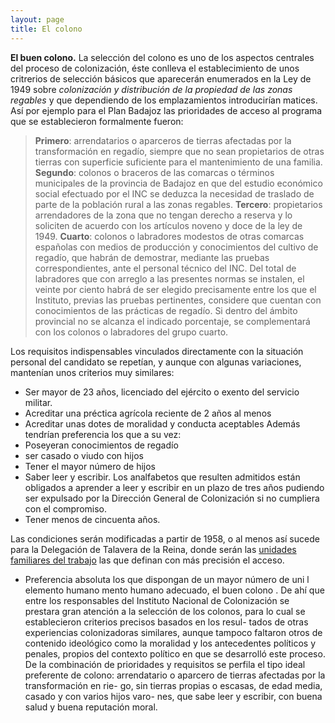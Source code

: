 ```yaml
---
layout: page
title: El colono
---
```


**El buen colono.** La selección del colono es uno de los aspectos centrales del proceso de colonización, éste conlleva el establecimiento de unos critrerios de selección básicos que aparecerán enumerados en la Ley de 1949 sobre *colonización y distribución de la propiedad de las zonas regables* y que dependiendo de los emplazamientos introducirían matices. Así por ejemplo para el Plan Badajoz las prioridades de acceso al programa que se establecieron formalmente fueron:
>**Primero**: arrendatarios o aparceros de tierras afectadas por la transformación en regadío, siempre que no sean propietarios de otras tierras con superficie suficiente para el mantenimiento de una familia. **Segundo**: colonos o braceros de las comarcas o términos municipales de la provincia de Badajoz en que del estudio económico social efectuado por el INC se deduzca la necesidad de traslado de parte de la población rural a las zonas regables. **Tercero**: propietarios arrendadores de la zona que no tengan derecho a reserva y lo soliciten de acuerdo con los artículos noveno y doce de la ley de 1949. **Cuarto**: colonos o labradores modestos de otras comarcas españolas con medios de producción y conocimientos del cultivo de regadío, que habrán de demostrar, mediante las pruebas correspondientes, ante el personal técnico del INC. Del total de labradores que con arreglo a las presentes normas se instalen, el veinte por ciento habrá de ser elegido precisamente entre los que el Instituto, previas las pruebas pertinentes, considere que cuentan con conocimientos de las prácticas de regadío. Si dentro del ámbito provincial no se alcanza el indicado porcentaje, se complementará con los colonos o labradores del grupo cuarto.

Los requisitos indispensables vinculados directamente con la situación personal del candidato se repetían, y aunque con algunas variaciones, mantenían unos criterios muy similares:
* Ser mayor de 23 años, licenciado del ejército o exento del servicio militar.
* Acreditar una préctica agrícola reciente de 2 años al menos
* Acreditar unas dotes de moralidad y conducta aceptables
Además tendrían preferencia los que a su vez:
* Poseyeran conocimientos de regadío
* ser casado o viudo con hijos
* Tener el mayor número de hijos
* Saber leer y escribir. Los analfabetos que resulten admitidos están obligados a aprender a leer y escribir en un plazo de tres años  pudiendo ser expulsado por la Dirección General de Colonización si no cumpliera con el compromiso.
* Tener menos de cincuenta años.

Las condiciones serán modificadas a partir de 1958, o al menos así sucede para la Delegación de Talavera de la Reina, donde serán las [unidades familiares del trabajo](https://medialab-prado.github.io/poblados-colonizacion-colonias-penitenciarias/mujeres.html) las que definan con más precisión el acceso.


* Preferencia absoluta los que dispongan de un mayor número de uni 
l elemento humano 
mento  humano  adecuado,
el  buen  colono
.  De  ahí  que  entre  los  responsables  del
Instituto  Nacional  de  Colonización  se  prestara  gran  atención  a  la  selección  de
los colonos, para lo cual se establecieron criterios precisos basados en los resul-
tados  de  otras  experiencias  colonizadoras  similares,  aunque  tampoco  faltaron
otros de contenido ideológico como la moralidad y los antecedentes políticos y
penales, propios del contexto político en que se desarrolló este proceso. De la
combinación  de  prioridades  y  requisitos  se  perfila  el  tipo  ideal  preferente  de
colono: arrendatario o aparcero de tierras afectadas por la transformación en rie-
go, sin tierras propias o escasas, de edad media, casado y con varios hijos varo-
nes, que sabe leer y escribir, con buena salud y buena reputación moral.

